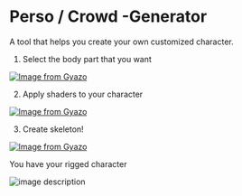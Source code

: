 # Perso / Crowd -Generator

A tool that helps you create your own customized character.

1. Select the body part that you want 

[![Image from Gyazo](https://i.gyazo.com/8db1f5a39200f13540d756ae510106f0.gif)](https://gyazo.com/8db1f5a39200f13540d756ae510106f0)

2. Apply shaders to your character

[![Image from Gyazo](https://i.gyazo.com/3279902b57bd6973864be12f25a66d93.gif)](https://gyazo.com/3279902b57bd6973864be12f25a66d93)

3. Create skeleton!

[![Image from Gyazo](https://i.gyazo.com/b2ef7a70eb449af59187c912437fa25d.gif)](https://gyazo.com/b2ef7a70eb449af59187c912437fa25d)

You have your rigged character

![image description](relative/path/in/repository/to/image.svg)

